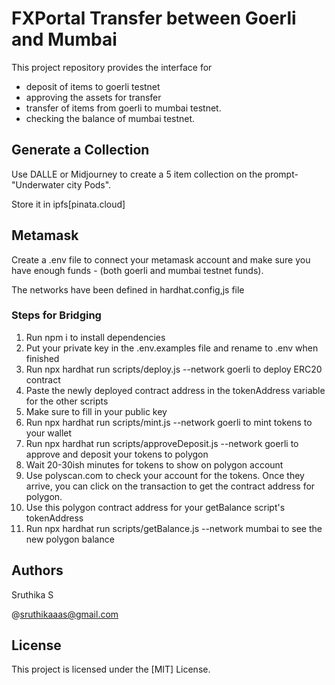 # FXPortal Transfer between Goerli and Mumbai

This project repository provides the interface for
- deposit of items to goerli testnet
- approving the assets for transfer
- transfer of items from goerli to mumbai testnet.
- checking the balance of mumbai testnet.

## Generate a Collection

Use DALLE or Midjourney to create a 5 item collection on the prompt-"Underwater city Pods".

Store it in ipfs[pinata.cloud]

## Metamask

Create a .env file to connect your metamask account and make sure you have enough funds -
(both goerli and mumbai testnet funds).

The networks have been defined in hardhat.config,js file

### Steps for Bridging

1. Run npm i to install dependencies
2. Put your private key in the .env.examples file and rename to .env when finished
3. Run npx hardhat run scripts/deploy.js --network goerli to deploy ERC20 contract
4. Paste the newly deployed contract address in the tokenAddress variable for the other scripts
5. Make sure to fill in your public key
6. Run npx hardhat run scripts/mint.js --network goerli to mint tokens to your wallet
7. Run npx hardhat run scripts/approveDeposit.js --network goerli to approve and deposit your tokens to polygon
8. Wait 20-30ish minutes for tokens to show on polygon account
9. Use polyscan.com to check your account for the tokens. Once they arrive, you can click on the transaction to get the contract address for polygon.
10. Use this polygon contract address for your getBalance script's tokenAddress
11. Run npx hardhat run scripts/getBalance.js --network mumbai to see the new polygon balance

## Authors

Sruthika S

@sruthikaaas@gmail.com

## License

This project is licensed under the [MIT] License.

